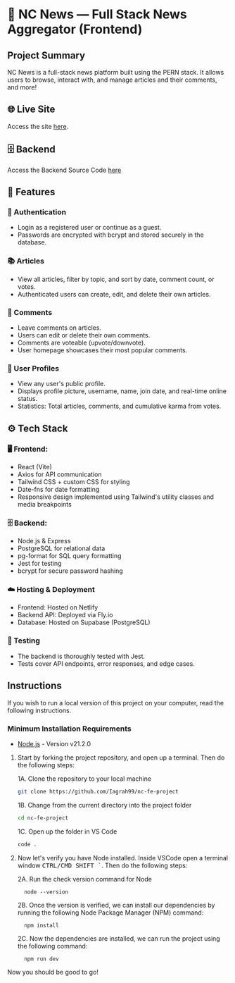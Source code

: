 # 📰 NC News — Full Stack News Aggregator (Frontend)

## Project Summary

NC News is a full-stack news platform built using the PERN stack. It allows users to browse, interact with, and manage articles and their comments, and more!

## 🌐 Live Site

Access the site <a href="https://nc-news-uk.netlify.app" target="_blank">here</a>.

## 🗄️ Backend 

Access the Backend Source Code <a href="https://github.com/Iagrah99/nc-news-be" target="_blank"> here </a>

## 🚀 Features

### 🔐 Authentication

- Login as a registered user or continue as a guest.
- Passwords are encrypted with bcrypt and stored securely in the database.

### 📚 Articles

- View all articles, filter by topic, and sort by date, comment count, or votes.
- Authenticated users can create, edit, and delete their own articles.

### 💬 Comments

- Leave comments on articles.
- Users can edit or delete their own comments.
- Comments are voteable (upvote/downvote).
- User homepage showcases their most popular comments.

### 👤 User Profiles

- View any user's public profile.
- Displays profile picture, username, name, join date, and real-time online status.
- Statistics: Total articles, comments, and cumulative karma from votes.

## ⚙️ Tech Stack
### 🖥️ Frontend:
- React (Vite)
- Axios for API communication
- Tailwind CSS + custom CSS for styling
- Date-fns for date formatting
- Responsive design implemented using Tailwind's utility classes and media breakpoints

### 🗄️ Backend:
- Node.js & Express
- PostgreSQL for relational data
- pg-format for SQL query formatting
- Jest for testing
- bcrypt for secure password hashing

### ☁️ Hosting & Deployment
- Frontend: Hosted on Netlify
- Backend API: Deployed via Fly.io
- Database: Hosted on Supabase (PostgreSQL)

### 🧪 Testing
- The backend is thoroughly tested with Jest.
- Tests cover API endpoints, error responses, and edge cases.

## Instructions

If you wish to run a local version of this project on your computer, read the following instructions.

### Minimum Installation Requirements

<ul>
  <li><a href="https://nodejs.org/en" target="_blank">Node.js</a> - Version v21.2.0</li>
</ul>

1. Start by forking the project repository, and open up a terminal. Then do the following steps:

    1A. Clone the repository to your local machine

    ```bash
    git clone https://github.com/Iagrah99/nc-fe-project
    ```

    1B. Change from the current directory into the project folder

    ```bash
    cd nc-fe-project
    ```

    1C. Open up the folder in VS Code

    ```bash
    code .
    ```

2. Now let's verify you have Node installed. Inside VSCode open a terminal window <kbd>CTRL/CMD SHIFT `</kbd>. Then do the following steps:

    2A. Run the check version command for Node
    
    ```
      node --version
    ```
    
    2B.  Once the version is verified, we can install our dependencies by running the following Node Package Manager (NPM) command: 
  
    ```
      npm install
    ```

   2C.  Now the dependencies are installed, we can run the project using the following command:
  
    ```
      npm run dev
    ```
    
Now you should be good to go! 
